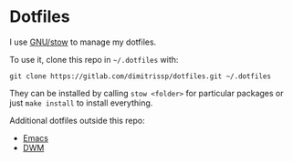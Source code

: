 # Dotfiles

I use [GNU/stow](https://www.gnu.org/software/stow/) to manage my dotfiles.

To use it, clone this repo in `~/.dotfiles` with:

```console
git clone https://gitlab.com/dimitrissp/dotfiles.git ~/.dotfiles
```

They can be installed by calling `stow <folder>` for particular packages or just `make install` to install everything.

Additional dotfiles outside this repo:

* [Emacs](https://github.com/dimspith/emacs-configuration)
* [DWM](https://github.com/dimspith/dwm)

